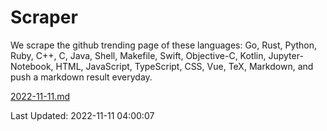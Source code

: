# Scraper

We scrape the github trending page of these languages: Go, Rust, Python, Ruby, C++, C, Java, Shell, Makefile, Swift, Objective-C, Kotlin, Jupyter-Notebook, HTML, JavaScript, TypeScript, CSS, Vue, TeX, Markdown, and push a markdown result everyday.

[2022-11-11.md](https://github.com/yangwenmai/github-trending-backup/blob/master/2022-11-11.md)

Last Updated: 2022-11-11 04:00:07